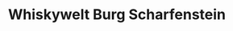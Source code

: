 ---
title: "Whiskywelt Burg Scharfenstein"
url: /leinefelde-worbis/whiskywelt-burg-scharfenstein/
shop: Spirituosen
---